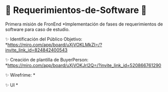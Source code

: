 # :rocket: Requerimientos-de-Software :rocket:
Primera misión de FronEnd
*Implementación de fases de requerimientos de software para caso de estudio. 

:sparkles: Identificación del Público Objetivo:
*https://miro.com/app/board/uXjVOKLMkZI=/?invite_link_id=824842400543

:sparkles: Creación de plantilla de BuyerPerson:
*https://miro.com/app/board/uXjVOKJrl2Q=/?invite_link_id=520866761290

:sparkles: Wirefrime:
*

:sparkles: UI
*
